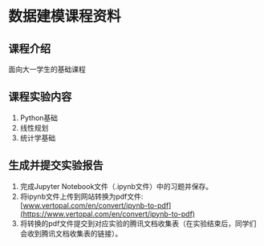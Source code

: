 # 数据建模课程资料

## 课程介绍

面向大一学生的基础课程

## 课程实验内容

1. Python基础
2. 线性规划
3. 统计学基础

## 生成并提交实验报告

1. 完成Jupyter Notebook文件（.ipynb文件）中的习题并保存。
2. 将ipynb文件上传到网站转换为pdf文件: [www.vertopal.com/en/convert/ipynb-to-pdf](https://www.vertopal.com/en/convert/ipynb-to-pdf)
3. 将转换的pdf文件提交到对应实验的腾讯文档收集表（在实验结束后，同学们会收到腾讯文档收集表的链接）。
